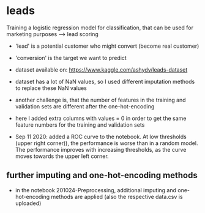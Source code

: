 # leads
Training a logistic regression model for classification, that can be used for marketing purposes --> lead scoring

- 'lead' is a potential customer who might convert (become real customer)
- 'conversion' is the target we want to predict
- dataset available on: https://www.kaggle.com/ashydv/leads-dataset

- dataset has a lot of NaN values, so I used different imputation methods to replace these NaN values

- another challenge is, that the number of features in the training and validation sets are different after the one-hot-encoding
- here I added extra columns with values = 0 in order to get the same feature numbers for the training and validation sets

- Sep 11 2020: added a ROC curve to the notebook. At low thresholds (upper right corner)), the performance is worse than in a random model. The performance improves with increasing thresholds, as the curve moves towards the upper left corner. 

## further imputing and one-hot-encoding methods

- in the notebook 201024-Preprocessing, additional imputing and one-hot-encoding methods are applied (also the respective data.csv is uploaded)

